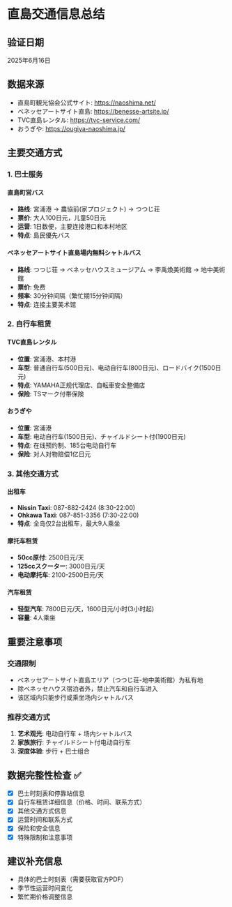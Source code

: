 # 直島交通信息总结

## 验证日期
2025年6月16日

## 数据来源
- 直島町観光協会公式サイト: https://naoshima.net/
- ベネッセアートサイト直島: https://benesse-artsite.jp/
- TVC直島レンタル: https://tvc-service.com/
- おうぎや: https://ougiya-naoshima.jp/

## 主要交通方式

### 1. 巴士服务
#### 直島町営バス
- **路线**: 宮浦港 → 農協前(家プロジェクト) → つつじ荘
- **票价**: 大人100日元，儿童50日元
- **运营**: 1日数便，主要连接港口和本村地区
- **特点**: 島民優先バス

#### ベネッセアートサイト直島場内無料シャトルバス
- **路线**: つつじ荘 → ベネッセハウスミュージアム → 李禹煥美術館 → 地中美術館
- **票价**: 免费
- **频率**: 30分钟间隔（繁忙期15分钟间隔）
- **特点**: 连接主要美术馆

### 2. 自行车租赁

#### TVC直島レンタル
- **位置**: 宮浦港、本村港
- **车型**: 普通自行车(500日元)、电动自行车(800日元)、ロードバイク(1500日元)
- **特点**: YAMAHA正规代理店、自転車安全整備店
- **保险**: TSマーク付帯保険

#### おうぎや
- **位置**: 宮浦港
- **车型**: 电动自行车(1500日元)、チャイルドシート付(1900日元)
- **特点**: 在线预约制、185台电动自行车
- **保险**: 对人对物赔偿1亿日元

### 3. 其他交通方式

#### 出租车
- **Nissin Taxi**: 087-882-2424 (8:30-22:00)
- **Ohkawa Taxi**: 087-851-3356 (7:30-22:00)
- **特点**: 全岛仅2台出租车，最大9人乘坐

#### 摩托车租赁
- **50cc原付**: 2500日元/天
- **125ccスクーター**: 3000日元/天
- **电动摩托车**: 2100-2500日元/天

#### 汽车租赁
- **轻型汽车**: 7800日元/天，1600日元/小时(3小时起)
- **容量**: 4人乘坐

## 重要注意事项

### 交通限制
- ベネッセアートサイト直島エリア（つつじ荘-地中美術館）为私有地
- 除ベネッセハウス宿泊者外，禁止汽车和自行车进入
- 该区域内只能步行或乘坐场内シャトルバス

### 推荐交通方式
1. **艺术观光**: 电动自行车 + 场内シャトルバス
2. **家族旅行**: チャイルドシート付电动自行车
3. **深度体验**: 步行 + 巴士组合

## 数据完整性检查 ✅
- [x] 巴士时刻表和停靠站信息
- [x] 自行车租赁详细信息（价格、时间、联系方式）
- [x] 其他交通方式信息
- [x] 运营时间和联系方式
- [x] 保险和安全信息
- [x] 特殊限制和注意事项

## 建议补充信息
- 具体的巴士时刻表（需要获取官方PDF）
- 季节性运营时间变化
- 繁忙期价格调整信息
